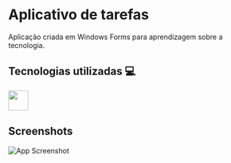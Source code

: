 
# Aplicativo de tarefas

Aplicação criada em Windows Forms para aprendizagem sobre a tecnologia.




## Tecnologias utilizadas :computer:
<img loading="lazy" src="https://cdn.jsdelivr.net/gh/devicons/devicon@latest/icons/csharp/csharp-original.svg" width="40" height="40"/>
          


## Screenshots

![App Screenshot](https://via.placeholder.com/468x300?text=App+Screenshot+Here)

